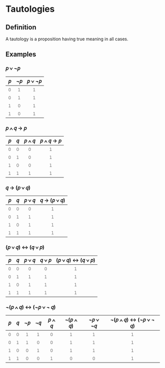 # Tautologies

## Definition

A tautology is a proposition having true meaning in all cases.

## Examples

### &#x1D45D; &#x2228; &#x00AC;&#x1D45D;

|&#x1D45D;|&#x00AC;&#x1D45D;|&#x1D45D; &#x2228; &#x00AC;&#x1D45D;
|:-:|:-:|:-:
|&#x1D7F6;|&#x1D7F7;|&#x1D7F7;
|&#x1D7F6;|&#x1D7F7;|&#x1D7F7;
|&#x1D7F7;|&#x1D7F6;|&#x1D7F7;
|&#x1D7F7;|&#x1D7F6;|&#x1D7F7;

### &#x1D45D; &#x2227; &#x1D45E; &#x2192; &#x1D45D;

|&#x1D45D;|&#x1D45E;|&#x1D45D; &#x2227; &#x1D45E;|&#x1D45D; &#x2227; &#x1D45E; &#x2192; &#x1D45D;
|:-:|:-:|:-:|:-:
|&#x1D7F6;|&#x1D7F6;|&#x1D7F6;|&#x1D7F7;
|&#x1D7F6;|&#x1D7F7;|&#x1D7F6;|&#x1D7F7;
|&#x1D7F7;|&#x1D7F6;|&#x1D7F6;|&#x1D7F7;
|&#x1D7F7;|&#x1D7F7;|&#x1D7F7;|&#x1D7F7;

### &#x1D45E; &#x2192; (&#x1D45D; &#x2228; &#x1D45E;)

|&#x1D45D;|&#x1D45E;|&#x1D45D; &#x2228; &#x1D45E;|&#x1D45E; &#x2192; (&#x1D45D; &#x2228; &#x1D45E;)
|:-:|:-:|:-:|:-:
|&#x1D7F6;|&#x1D7F6;|&#x1D7F6;|&#x1D7F7;
|&#x1D7F6;|&#x1D7F7;|&#x1D7F7;|&#x1D7F7;
|&#x1D7F7;|&#x1D7F6;|&#x1D7F7;|&#x1D7F7;
|&#x1D7F7;|&#x1D7F7;|&#x1D7F7;|&#x1D7F7;

### (&#x1D45D; &#x2228; &#x1D45E;) &#x2194; (&#x1D45E; &#x2228; &#x1D45D;)

|&#x1D45D;|&#x1D45E;|&#x1D45D; &#x2228; &#x1D45E;|&#x1D45E; &#x2228; &#x1D45D;|(&#x1D45D; &#x2228; &#x1D45E;) &#x2194; (&#x1D45E; &#x2228; &#x1D45D;)
|:-:|:-:|:-:|:-:|:-:
|&#x1D7F6;|&#x1D7F6;|&#x1D7F6;|&#x1D7F6;|&#x1D7F7;
|&#x1D7F6;|&#x1D7F7;|&#x1D7F7;|&#x1D7F7;|&#x1D7F7;
|&#x1D7F7;|&#x1D7F6;|&#x1D7F7;|&#x1D7F7;|&#x1D7F7;
|&#x1D7F7;|&#x1D7F7;|&#x1D7F7;|&#x1D7F7;|&#x1D7F7;

### &#x00AC;(&#x1D45D; &#x2227; &#x1D45E;) &#x2194; (&#x00AC;&#x1D45D; &#x2228; &#x00AC; &#x1D45E;)

|&#x1D45D;|&#x1D45E;|&#x00AC;&#x1D45D;|&#x00AC;&#x1D45E;|&#x1D45D; &#x2227; &#x1D45E;|&#x00AC;(&#x1D45D; &#x2227; &#x1D45E;)|&#x00AC;&#x1D45D; &#x2228; &#x00AC;&#x1D45E;|&#x00AC;(&#x1D45D; &#x2227; &#x1D45E;) &#x2194; (&#x00AC;&#x1D45D; &#x2228; &#x00AC; &#x1D45E;)
|:-:|:-:|:-:|:-:|:-:|:-:|:-:|:-:
|&#x1D7F6;|&#x1D7F6;|&#x1D7F7;|&#x1D7F7;|&#x1D7F6;|&#x1D7F7;|&#x1D7F7;|&#x1D7F7;
|&#x1D7F6;|&#x1D7F7;|&#x1D7F7;|&#x1D7F6;|&#x1D7F6;|&#x1D7F7;|&#x1D7F7;|&#x1D7F7;
|&#x1D7F7;|&#x1D7F6;|&#x1D7F6;|&#x1D7F7;|&#x1D7F6;|&#x1D7F7;|&#x1D7F7;|&#x1D7F7;
|&#x1D7F7;|&#x1D7F7;|&#x1D7F6;|&#x1D7F6;|&#x1D7F7;|&#x1D7F6;|&#x1D7F6;|&#x1D7F7;